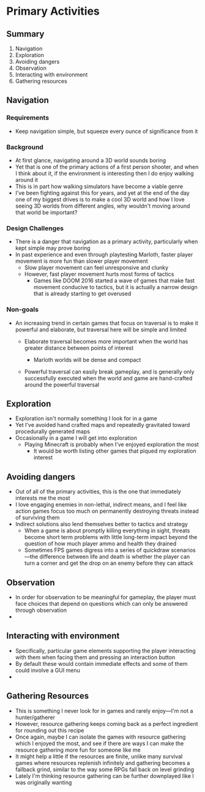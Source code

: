 # Primary Activities

## Summary

1. Navigation
2. Exploration
3. Avoiding dangers
4. Observation
5. Interacting with environment
6. Gathering resources

## Navigation

### Requirements

* Keep navigation simple, but squeeze every ounce of significance from it

### Background

* At first glance, navigating around a 3D world sounds boring
* Yet that is one of the primary actions of a first person shooter, and when I think about it, if the environment is interesting then I do enjoy walking around it
* This is in part how walking simulators have become a viable genre
* I've been fighting against this for years, and yet at the end of the day one of my biggest drives is to make a cool 3D world and how I love seeing 3D worlds from different angles, why wouldn't moving around that world be important?

### Design Challenges

* There is a danger that navigation as a primary activity, particularly when kept simple may prove boring
* In past experience and even through playtesting Marloth, faster player movement is more fun than slower player movement
  * Slow player movement can feel unresponsive and clunky
  * However, fast player movement hurts most forms of tactics
    * Games like DOOM 2016 started a wave of games that make fast movement conducive to tactics, but it is actually a narrow design that is already starting to get overused

### Non-goals

* An increasing trend in certain games that focus on traversal is to make it powerful and elaborate, but traversal here will be simple and limited
  * Elaborate traversal becomes more important when the world has greater distance between points of interest
    * Marloth worlds will be dense and compact

  * Powerful traversal can easily break gameplay, and is generally only successfully executed when the world and game are hand-crafted around the powerful traversal


## Exploration

* Exploration isn't normally something I look for in a game
* Yet I've avoided hand crafted maps and repeatedly gravitated toward procedurally generated maps
* Occasionally in a game I will get into exploration
  * Playing Minecraft is probably when I've enjoyed exploration the most
    * It would be worth listing other games that piqued my exploration interest

## Avoiding dangers

* Out of all of the primary activities, this is the one that immediately interests me the most
* I love engaging enemies in non-lethal, indirect means, and I feel like action games focus too much on permanently destroying threats instead of surviving them
* Indirect solutions also lend themselves better to tactics and strategy
  * When a game is about promptly killing everything in sight, threats become short term problems with little long-term impact beyond the question of how much player ammo and health they drained
  * Sometimes FPS games digress into a series of quickdraw scenarios—the difference between life and death is whether the player can turn a corner and get the drop on an enemy before they can attack

## Observation

* In order for observation to be meaningful for gameplay, the player must face choices that depend on questions which can only be answered through observation
* 

## Interacting with environment

* Specifically, particular game elements supporting the player interacting with them when facing them and pressing an interaction button
* By default these would contain immediate effects and some of them could involve a GUI menu
* 

## Gathering Resources

* This is something I never look for in games and rarely enjoy—I'm not a hunter/gatherer
* However, resource gathering keeps coming back as a perfect ingredient for rounding out this recipe
* Once again, maybe I can isolate the games with resource gathering which I enjoyed the most, and see if there are ways I can make the resource gathering more fun for someone like me
* It might help a little if the resources are finite, unlike many survival games where resources replenish infinitely and gathering becomes a fallback grind, similar to the way some RPGs fall back on level grinding
* Lately I'm thinking resource gathering can be further downplayed like I was originally wanting